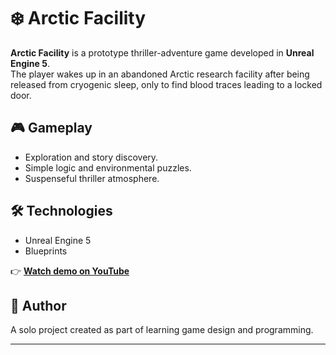 # ❄️ Arctic Facility  

**Arctic Facility** is a prototype thriller-adventure game developed in **Unreal Engine 5**.  
The player wakes up in an abandoned Arctic research facility after being released from cryogenic sleep, only to find blood traces leading to a locked door.  

## 🎮 Gameplay
- Exploration and story discovery.  
- Simple logic and environmental puzzles.  
- Suspenseful thriller atmosphere.  

## 🛠️ Technologies
- Unreal Engine 5  
- Blueprints


👉 [**Watch demo on YouTube**](https://youtu.be/m-33AL2rw6g?si=7e6YKvvzh3A0hzVq)  

## 👤 Author
A solo project created as part of learning game design and programming.  

---
